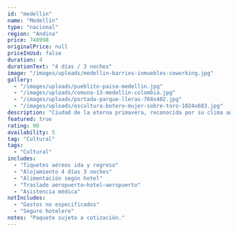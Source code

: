 ```yaml
---
id: "medellin"
name: "Medellín"
type: "nacional"
region: "Andina"
price: 748998
originalPrice: null
priceInUsd: false
duration: 4
durationText: "4 días / 3 noches"
image: "/images/uploads/medellin-barrios-inmuebles-coworking.jpg"
gallery:
  - "/images/uploads/pueblito-paisa-medellin.jpg"
  - "/images/uploads/comuna-13-medellin-colombia.jpg"
  - "/images/uploads/portada-parque-lleras-768x402.jpg"
  - "/images/uploads/escultura-botero-mujer-sobre-toro-1024x683.jpg"
description: "Ciudad de la eterna primavera, reconocida por su clima agradable, innovación urbana y vibrante escena cultural. Destacan lugares como la Comuna 13 y el Pueblito Paisa."
featured: true
rating: 90
availability: 5
tag: "Cultural"
tags:
  - "Cultural"
includes:
  - "Tiquetes aéreos ida y regreso"
  - "Alojamiento 4 días 3 noches"
  - "Alimentación según hotel"
  - "Traslado aeropuerto–hotel–aeropuerto"
  - "Asistencia médica"
notIncludes:
  - "Gastos no especificados"
  - "Seguro hotelero"
notes: "Paquete sujeto a cotización."
---
```


